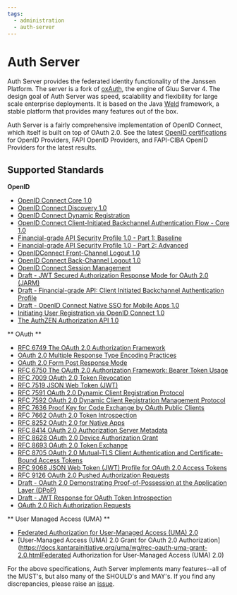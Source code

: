 ```yaml
---
tags:
  - administration
  - auth-server
---
```


# Auth Server

Auth Server provides the federated identity functionality of the Janssen Platform.
The server is a fork of [oxAuth](https://github.com/GluuFederation/oxAuth/),
the engine of Gluu Server 4. The design goal of Auth Server was speed,
scalability and flexibility for large scale enterprise deployments. It is based
on the Java [Weld](https://weld.cdi-spec.org/) framework, a stable platform that
provides many features out of the box.

Auth Server is a fairly comprehensive implementation of OpenID Connect, which
itself is built on top of OAuth 2.0. See the latest [OpenID certifications](https://openid.net/certification/) for OpenID Providers, FAPI OpenID Providers, and
FAPI-CIBA OpenID Providers for the latest results.

## Supported Standards

**OpenID**

* [OpenID Connect Core 1.0](https://openid.net/specs/openid-connect-core-1_0.html)
* [OpenID Connect Discovery 1.0](https://openid.net/specs/openid-connect-discovery-1_0.html)
* [OpenID Connect Dynamic Registration](https://openid.net/specs/openid-connect-registration-1_0.html)
* [OpenID Connect Client-Initiated Backchannel Authentication Flow - Core 1.0](https://openid.net/specs/openid-client-initiated-backchannel-authentication-core-1_0.html)
* [Financial-grade API Security Profile 1.0 - Part 1: Baseline](https://openid.net/specs/openid-financial-api-part-1-1_0.html)
* [Financial-grade API Security Profile 1.0 - Part 2: Advanced](https://openid.net/specs/openid-financial-api-part-2-1_0.html)
* [OpenIDConnect Front-Channel Logout 1.0](https://openid.net/specs/openid-connect-frontchannel-1_0.html)
* [OpenID Connect Back-Channel Logout 1.0](https://openid.net/specs/openid-connect-backchannel-1_0.html)
* [OpenID Connect Session Management](https://openid.net/specs/openid-connect-session-1_0.html)
* [Draft - JWT Secured Authorization Response Mode for OAuth 2.0 (JARM)](https://bitbucket.org/openid/fapi/src/master/oauth-v2-jarm.md)
* [Draft - Financial-grade API: Client Initiated Backchannel Authentication Profile](https://bitbucket.org/openid/fapi/src/master/Financial_API_WD_CIBA.md)
* [Draft -  OpenID Connect Native SSO for Mobile Apps 1.0](https://openid.net/specs/openid-connect-native-sso-1_0.html#name-authorization-request)
* [Initiating User Registration via OpenID Connect 1.0](https://openid.net/specs/openid-connect-prompt-create-1_0.html)
* [The AuthZEN Authorization API 1.0](https://openid.github.io/authzen/)

** OAuth **

* [RFC 6749 The OAuth 2.0 Authorization Framework](https://www.rfc-editor.org/rfc/rfc6749.html)
* [OAuth 2.0 Multiple Response Type Encoding Practices](https://openid.net/specs/oauth-v2-multiple-response-types-1_0.html)
* [OAuth 2.0 Form Post Response Mode](https://openid.net/specs/oauth-v2-form-post-response-mode-1_0.html)
* [RFC 6750 The OAuth 2.0 Authorization Framework: Bearer Token Usage](https://www.rfc-editor.org/rfc/rfc6750.html)
* [RFC 7009 OAuth 2.0 Token Revocation](https://www.rfc-editor.org/rfc/rfc7009.html)
* [RFC 7519 JSON Web Token (JWT)](https://www.rfc-editor.org/rfc/rfc7519.html)
* [RFC 7591 OAuth 2.0 Dynamic Client Registration Protocol](https://www.rfc-editor.org/rfc/rfc7591.html)
* [RFC 7592 OAuth 2.0 Dynamic Client Registration Management Protocol](https://www.rfc-editor.org/rfc/rfc7592.html)
* [RFC 7636 Proof Key for Code Exchange by OAuth Public Clients](https://www.rfc-editor.org/rfc/rfc7636.html)
* [RFC 7662 OAuth 2.0 Token Introspection](https://www.rfc-editor.org/rfc/rfc7662.html)
* [RFC 8252 OAuth 2.0 for Native Apps](https://www.rfc-editor.org/rfc/rfc8252.html)
* [RFC 8414 OAuth 2.0 Authorization Server Metadata](https://www.rfc-editor.org/rfc/rfc8414.html)
* [RFC 8628 OAuth 2.0 Device Authorization Grant](https://www.rfc-editor.org/rfc/rfc8628.html)
* [RFC 8693 OAuth 2.0 Token Exchange](https://www.rfc-editor.org/rfc/rfc8693.html)
* [RFC 8705 OAuth 2.0 Mutual-TLS Client Authentication and Certificate-Bound Access Tokens](https://www.rfc-editor.org/rfc/rfc8705.html)
* [RFC 9068 JSON Web Token (JWT) Profile for OAuth 2.0 Access Tokens](https://www.rfc-editor.org/rfc/rfc9068.html)
* [RFC 9126 OAuth 2.0 Pushed Authorization Requests](https://www.rfc-editor.org/rfc/rfc9126.html)
* [Draft - OAuth 2.0 Demonstrating Proof-of-Possession at the Application Layer (DPoP)](https://www.ietf.org/archive/id/draft-ietf-oauth-dpop-11.html)
* [Draft - JWT Response for OAuth Token Introspection](https://www.ietf.org/archive/id/draft-ietf-oauth-jwt-introspection-response-12.html)
* [OAuth 2.0 Rich Authorization Requests](https://datatracker.ietf.org/doc/html/rfc9396)

** User Managed Access (UMA) **

* [Federated Authorization for User-Managed Access (UMA) 2.0](https://docs.kantarainitiative.org/uma/wg/rec-oauth-uma-federated-authz-2.0.html)
* [User-Managed Access (UMA) 2.0 Grant for OAuth 2.0 Authorization](https://docs.kantarainitiative.org/uma/wg/rec-oauth-uma-grant-2.0.htmlFederated Authorization for User-Managed Access (UMA) 2.0)

For the above specifications, Auth Server implements many features--all of the
MUST's, but also many of the SHOULD's and MAY's. If you find any discrepancies,
please raise an [issue](https://github.com/JanssenProject/jans/issues).
